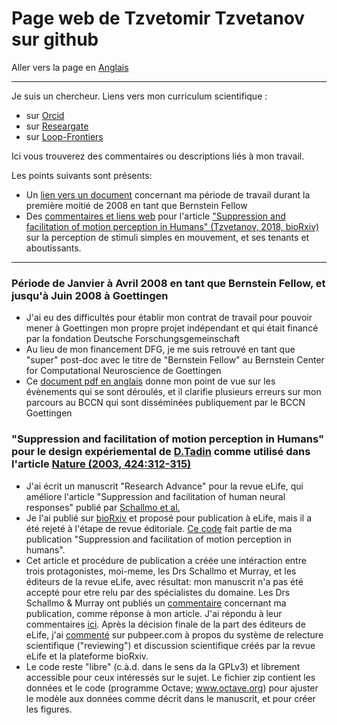 # Page web de Tzvetomir Tzvetanov sur github #

Aller vers la page en [Anglais](./README.md)

 - - - 
 
Je suis un chercheur. Liens vers mon curriculum scientifique :
- sur [Orcid](https://orcid.org/0000-0002-2553-4741)
- sur [Researgate](https://www.researchgate.net/profile/Tzvetomir_Tzvetanov)
- sur [Loop-Frontiers](https://loop.frontiersin.org/people/17380/overview)

Ici vous trouverez des commentaires ou descriptions liés à mon travail.

Les points suivants sont présents:
- Un [lien vers un document](#bernsteinfellow2008) concernant ma période de travail durant la première moitié de 2008 en tant que Bernstein Fellow 
- Des [commentaires et liens web](#tzvetanov2019schallmo2018) pour l'article ["Suppression and facilitation of motion perception in Humans" (Tzvetanov, 2018, bioRxiv)](https://www.biorxiv.org/content/10.1101/465807v1) sur la perception de stimuli simples en mouvement, et ses tenants et aboutissants.

 - - - 

### Période de Janvier à Avril 2008 en tant que Bernstein Fellow, et jusqu'à Juin 2008 à Goettingen <a name="bernsteinfellow2008"></a> ###
- J'ai eu des difficultés pour établir mon contrat de travail pour pouvoir mener à Goettingen mon propre projet indépendant et qui était financé par la fondation Deutsche Forschungsgemeinschaft
- Au lieu de mon financement DFG, je me suis retrouvé en tant que "super" post-doc avec le titre de "Bernstein Fellow" au Bernstein Center for Computational Neuroscience de Goettingen
- Ce [document pdf en anglais](./document_pour_periode_BCCN2008_tzvetanov_5.pdf) donne mon point de vue sur les évènements qui se sont déroulés, et il clarifie plusieurs erreurs sur mon parcours au BCCN qui sont disséminées publiquement par le BCCN Goettingen

### "Suppression and facilitation of motion perception in Humans" pour le design expériemental de [D.Tadin](http://www2.bcs.rochester.edu/sites/duje/) comme utilisé dans l'article [Nature (2003, 424:312-315)](https://www.nature.com/articles/nature01800) <a name="tzvetanov2019schallmo2018"></a> ###
- J'ai écrit un manuscrit "Research Advance" pour la revue eLife, qui améliore l'article "Suppression and facilitation of human neural responses" publié par [Schallmo et al.](https://elifesciences.org/articles/30334)
- Je l'ai publié sur [bioRxiv](https://www.biorxiv.org/content/10.1101/465807v1) et proposé pour publication à eLife, mais il a été rejeté à l'étape de revue éditoriale. [Ce code](https://github.com/tzvet/Data-Model-MotionSuppressionFacilitation-2018) fait partie de ma publication "Suppression and facilitation of motion perception in humans".
- Cet article et procédure de publication a créée une intéraction entre trois protagonistes, moi-meme, les Drs Schallmo et Murray, et les éditeurs de la revue eLife, avec résultat: mon manuscrit n'a pas été accepté pour etre relu par des spécialistes du domaine. Les Drs Schallmo & Murray ont publiés un [commentaire](https://www.biorxiv.org/content/10.1101/495291v1) concernant ma publication, comme réponse à mon article. J'ai répondu à leur commentaires [ici](https://arxiv.org/abs/1902.01574). Après la décision finale de la part des éditeurs de eLife, j'ai [commenté](https://pubpeer.com/publications/54A0746E8265090D11950DD2ECEFB7) sur pubpeer.com à propos du système de relecture scientifique ("reviewing") et discussion scientifique créés par la revue eLife et la plateforme bioRxiv.
- Le code reste "libre" (c.à.d. dans le sens da la GPLv3) et librement accessible pour ceux intéressés sur le sujet. Le fichier zip contient les données et le code (programme Octave; www.octave.org) pour ajuster le modèle aux données comme décrit dans le manuscrit, et pour créer les figures.
